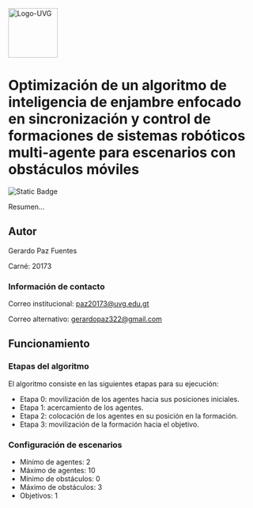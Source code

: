 <img alt="Logo-UVG" height="100" src="https://github.com/user-attachments/assets/ca88dcc9-d874-4fad-83f9-fc9d2200c4e5">

# Optimización de un algoritmo de inteligencia de enjambre enfocado en sincronización y control de formaciones de sistemas robóticos multi-agente para escenarios con obstáculos móviles

![Static Badge](https://img.shields.io/badge/estado-en%20desarrollo-purple)

Resumen...

## Autor

Gerardo Paz Fuentes

Carné: 20173

### Información de contacto

Correo institucional: [paz20173@uvg.edu.gt](mailto:paz20173@uvg.edu.gt)

Correo alternativo: [gerardopaz322@gmail.com](mailto:gerardopaz322@gmail.com)

## Funcionamiento

### Etapas del algoritmo

El algoritmo consiste en las siguientes etapas para su ejecución:

- Etapa 0: movilización de los agentes hacia sus posiciones iniciales.
- Etapa 1: acercamiento de los agentes.
- Etapa 2: colocación de los agentes en su posición en la formación.
- Etapa 3: movilización de la formación hacia el objetivo.

### Configuración de escenarios

- Mínimo de agentes: 2
- Máximo de agentes: 10
- Mínimo de obstáculos: 0
- Máximo de obstáculos: 3
- Objetivos: 1
